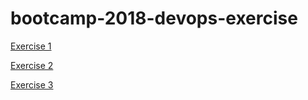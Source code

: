 # bootcamp-2018-devops-exercise

[Exercise 1](https://github.com/panama69/bootcamp-2018-devops-exercise/blob/master/DevOps%20Filling%20In%20Octane%20Analysis%20(Ex%201)%20%C2%B7%20AMSPreSales-Demos:Trainings%20Wiki.pdf)

[Exercise 2](https://github.com/panama69/bootcamp-2018-devops-exercise/blob/master/DevOps%20Filling%20In%20Octane%20Analysis%20(Ex%201)%20%C2%B7%20AMSPreSales-Demos:Trainings%20Wiki.pdf)

[Exercise 3](https://github.com/panama69/bootcamp-2018-devops-exercise/blob/master/DevOps%20Filling%20In%20Octane%20Analysis%20(Ex%201)%20%C2%B7%20AMSPreSales-Demos:Trainings%20Wiki.pdf)
